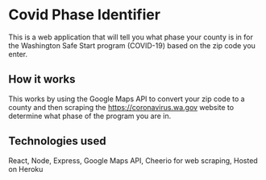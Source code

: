 # Covid Phase Identifier

This is a web application that will tell you what phase your county is in for the Washington Safe Start program (COVID-19) based on the zip code you enter.

## How it works

This works by using the Google Maps API to convert your zip code to a county and then scraping the https://coronavirus.wa.gov website to determine what phase of the program you are in.

## Technologies used

React, Node, Express, Google Maps API, Cheerio for web scraping, Hosted on Heroku

